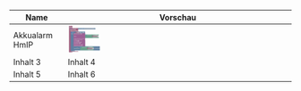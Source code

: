 | Name      | Vorschau      |
| ------------- | ------------- |
| Akkualarm HmIP      | <img src="https://github.com/Negalein/Script_Library/blob/main/Images/Akkualarm_HmIP.jpg" alt="Beschreibung" width="15%">      |
| Inhalt 3      | Inhalt 4      |
| Inhalt 5      | Inhalt 6      |
